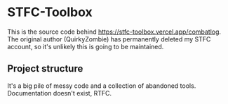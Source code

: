 # STFC-Toolbox

This is the source code behind https://stfc-toolbox.vercel.app/combatlog. The original author (QuirkyZombie) has permanently deleted my STFC account, so it's unlikely this is going to be maintained.

## Project structure

It's a big pile of messy code and a collection of abandoned tools. Documentation doesn't exist, RTFC.
